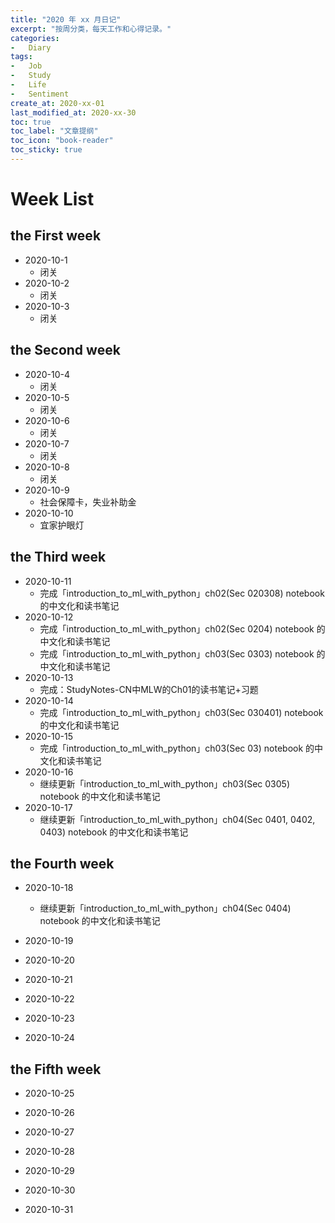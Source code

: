 ```yaml
---
title: "2020 年 xx 月日记"
excerpt: "按周分类，每天工作和心得记录。"
categories:
-   Diary
tags:
-   Job
-   Study
-   Life
-   Sentiment
create_at: 2020-xx-01
last_modified_at: 2020-xx-30
toc: true
toc_label: "文章提纲"
toc_icon: "book-reader"
toc_sticky: true
---
```


# Week List

## the First week

-   2020-10-1
    -   闭关
-   2020-10-2
    -   闭关
-   2020-10-3
    -   闭关

## the Second week

-   2020-10-4
    -   闭关
-   2020-10-5
    -   闭关
-   2020-10-6
    -   闭关
-   2020-10-7
    -   闭关
-   2020-10-8
    -   闭关
-   2020-10-9
    -   社会保障卡，失业补助金
-   2020-10-10
    -   宜家护眼灯

## the Third week

-   2020-10-11
    -   完成「introduction_to_ml_with_python」ch02(Sec 020308) notebook 的中文化和读书笔记
-   2020-10-12
    -   完成「introduction_to_ml_with_python」ch02(Sec 0204) notebook 的中文化和读书笔记
    -   完成「introduction_to_ml_with_python」ch03(Sec 0303) notebook 的中文化和读书笔记
-   2020-10-13
    -   完成：StudyNotes-CN中MLW的Ch01的读书笔记+习题
-   2020-10-14
    -   完成「introduction_to_ml_with_python」ch03(Sec 030401) notebook 的中文化和读书笔记
-   2020-10-15
    -   完成「introduction_to_ml_with_python」ch03(Sec 03) notebook 的中文化和读书笔记
-   2020-10-16
    -   继续更新「introduction_to_ml_with_python」ch03(Sec 0305) notebook 的中文化和读书笔记
-   2020-10-17
    -   继续更新「introduction_to_ml_with_python」ch04(Sec 0401, 0402, 0403) notebook 的中文化和读书笔记

## the Fourth week

-   2020-10-18
    -   继续更新「introduction_to_ml_with_python」ch04(Sec 0404) notebook 的中文化和读书笔记
-   2020-10-19

-   2020-10-20

-   2020-10-21

-   2020-10-22

-   2020-10-23

-   2020-10-24

## the Fifth week

-   2020-10-25

-   2020-10-26

-   2020-10-27

-   2020-10-28

-   2020-10-29

-   2020-10-30

-   2020-10-31
